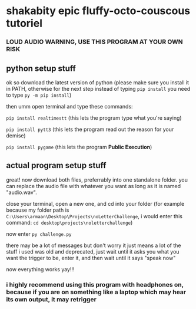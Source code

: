 # shakabity epic fluffy-octo-couscous tutoriel

### LOUD AUDIO WARNING, USE THIS PROGRAM AT YOUR OWN RISK

## python setup stuff

ok so download the latest version of python (please make sure you install it in PATH, otherwise for the next step instead of typing ```pip install``` you need to type ```py -m pip install```)

then umm open terminal and type these commands:

```pip install realtimestt``` (this lets the program type what you're saying)

```pip install pytt3``` (this lets the program read out the reason for your demise)

```pip install pygame``` (this lets the program **Public Execution**)

## actual program setup stuff

great! now download both files, preferrably into one standalone folder. you can replace the audio file with whatever you want as long as it is named "audio.wav". 

close your terminal, open a new one, and cd into your folder (for example because my folder path is ```C:\Users\armaan\Desktop\Projects\noLetterChallenge```, i would enter this command: ```cd desktop\projects\noletterchallenge```)

now enter ```py challenge.py```

there may be a lot of messages but don't worry it just means a lot of the stuff i used was old and deprecated, just wait until it asks you what you want the trigger to be, enter it, and then wait until it says "speak now"

now everything works yay!!!

### i highly recommend using this program with headphones on, because if you are on something like a laptop which may hear its own output, it may retrigger
